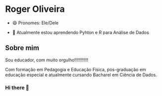 # Roger Oliveira

- 😄 Pronomes: Ele/Dele

- 🌱 Atualmente estou aprendendo Pyhton e R para Análise de Dados 

## Sobre mim

Sou educador, com muito orgulho!!!!!!!!!!! 

Com formação em Pedagogia e Educação Física, pos-graduação em educação especial e atualmente cursando Bacharel em Ciência de Dados.

### Hi there 👋

<!--
**Rjj18/Rjj18** is a ✨ _special_ ✨ repository because its `README.md` (this file) appears on your GitHub profile.

Here are some ideas to get you started:

- 🔭 I’m currently working on ...
- 🌱 I’m currently learning ...
- 👯 I’m looking to collaborate on ...
- 🤔 I’m looking for help with ...
- 💬 Ask me about ...
- 📫 How to reach me: ...
- 😄 Pronouns: ...
- ⚡ Fun fact: ...
-->
